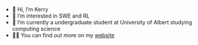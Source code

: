 - 👋 Hi, I’m Kerry
- 👀 I’m interested in SWE and RL
- 🌱 I’m currently a undergraduate student at University of Albert studying computing science
- 💁‍♂️ You can find out more on my [website](https://kerrycao.ca)
